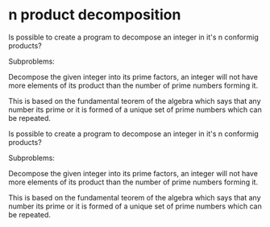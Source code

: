 # n product decomposition

Is possible to create a program to decompose an integer in it's n conformig
products?


Subproblems:

Decompose the given integer into its prime factors, an integer will not have
more elements of its product than the number of prime numbers forming it.

This is based on the fundamental teorem of the algebra which says that any 
number its prime or it is formed of a unique set of prime numbers which can
be repeated.


Is possible to create a program to decompose an integer in it's n conformig
products?


Subproblems:

Decompose the given integer into its prime factors, an integer will not have
more elements of its product than the number of prime numbers forming it.

This is based on the fundamental teorem of the algebra which says that any 
number its prime or it is formed of a unique set of prime numbers which can
be repeated.


